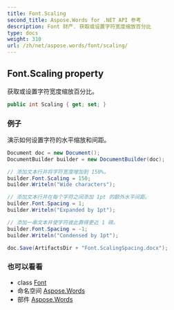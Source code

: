```yaml
---
title: Font.Scaling
second_title: Aspose.Words for .NET API 参考
description: Font 财产. 获取或设置字符宽度缩放百分比
type: docs
weight: 310
url: /zh/net/aspose.words/font/scaling/
---
```

## Font.Scaling property

获取或设置字符宽度缩放百分比。

```csharp
public int Scaling { get; set; }
```

### 例子

演示如何设置字符的水平缩放和间距。

```csharp
Document doc = new Document();
DocumentBuilder builder = new DocumentBuilder(doc);

// 添加文本行并将字符宽度增加到 150%。
builder.Font.Scaling = 150;
builder.Writeln("Wide characters");

// 添加文本行并在每个字符之间添加 1pt 的额外水平间距。
builder.Font.Spacing = 1;
builder.Writeln("Expanded by 1pt");

// 添加一串文本并使字符彼此靠得更近 1 磅。
builder.Font.Spacing = -1;
builder.Writeln("Condensed by 1pt");

doc.Save(ArtifactsDir + "Font.ScalingSpacing.docx");
```

### 也可以看看

* class [Font](../)
* 命名空间 [Aspose.Words](../../font/)
* 部件 [Aspose.Words](../../../)


